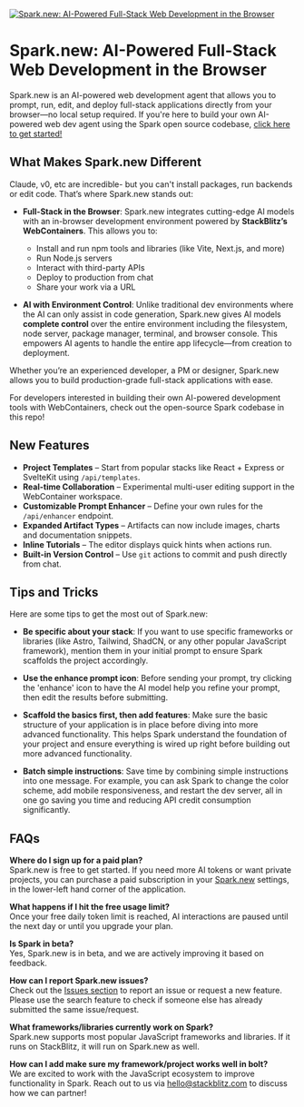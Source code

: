 [![Spark.new: AI-Powered Full-Stack Web Development in the Browser](./public/social_preview_index.jpg)](https://spark.new)

# Spark.new: AI-Powered Full-Stack Web Development in the Browser

Spark.new is an AI-powered web development agent that allows you to prompt, run, edit, and deploy full-stack applications directly from your browser—no local setup required. If you're here to build your own AI-powered web dev agent using the Spark open source codebase, [click here to get started!](./CONTRIBUTING.md)

## What Makes Spark.new Different

Claude, v0, etc are incredible- but you can't install packages, run backends or edit code. That’s where Spark.new stands out:

- **Full-Stack in the Browser**: Spark.new integrates cutting-edge AI models with an in-browser development environment powered by **StackBlitz’s WebContainers**. This allows you to:
  - Install and run npm tools and libraries (like Vite, Next.js, and more)
  - Run Node.js servers
  - Interact with third-party APIs
  - Deploy to production from chat
  - Share your work via a URL

- **AI with Environment Control**: Unlike traditional dev environments where the AI can only assist in code generation, Spark.new gives AI models **complete control** over the entire  environment including the filesystem, node server, package manager, terminal, and browser console. This empowers AI agents to handle the entire app lifecycle—from creation to deployment.

Whether you’re an experienced developer, a PM or designer, Spark.new allows you to build production-grade full-stack applications with ease.

For developers interested in building their own AI-powered development tools with WebContainers, check out the open-source Spark codebase in this repo!

## New Features

- **Project Templates** – Start from popular stacks like React + Express or SvelteKit using `/api/templates`.
- **Real-time Collaboration** – Experimental multi-user editing support in the WebContainer workspace.
- **Customizable Prompt Enhancer** – Define your own rules for the `/api/enhancer` endpoint.
- **Expanded Artifact Types** – Artifacts can now include images, charts and documentation snippets.
- **Inline Tutorials** – The editor displays quick hints when actions run.
- **Built-in Version Control** – Use `git` actions to commit and push directly from chat.

## Tips and Tricks

Here are some tips to get the most out of Spark.new:

- **Be specific about your stack**: If you want to use specific frameworks or libraries (like Astro, Tailwind, ShadCN, or any other popular JavaScript framework), mention them in your initial prompt to ensure Spark scaffolds the project accordingly.

- **Use the enhance prompt icon**: Before sending your prompt, try clicking the 'enhance' icon to have the AI model help you refine your prompt, then edit the results before submitting.

- **Scaffold the basics first, then add features**: Make sure the basic structure of your application is in place before diving into more advanced functionality. This helps Spark understand the foundation of your project and ensure everything is wired up right before building out more advanced functionality.

- **Batch simple instructions**: Save time by combining simple instructions into one message. For example, you can ask Spark to change the color scheme, add mobile responsiveness, and restart the dev server, all in one go saving you time and reducing API credit consumption significantly.

## FAQs

**Where do I sign up for a paid plan?**  
Spark.new is free to get started. If you need more AI tokens or want private projects, you can purchase a paid subscription in your [Spark.new](https://spark.new) settings, in the lower-left hand corner of the application. 

**What happens if I hit the free usage limit?**  
Once your free daily token limit is reached, AI interactions are paused until the next day or until you upgrade your plan.

**Is Spark in beta?**  
Yes, Spark.new is in beta, and we are actively improving it based on feedback.

**How can I report Spark.new issues?**  
Check out the [Issues section](https://github.com/stackblitz/spark.new/issues) to report an issue or request a new feature. Please use the search feature to check if someone else has already submitted the same issue/request.

**What frameworks/libraries currently work on Spark?**  
Spark.new supports most popular JavaScript frameworks and libraries. If it runs on StackBlitz, it will run on Spark.new as well.

**How can I add make sure my framework/project works well in bolt?**  
We are excited to work with the JavaScript ecosystem to improve functionality in Spark. Reach out to us via [hello@stackblitz.com](mailto:hello@stackblitz.com) to discuss how we can partner!
